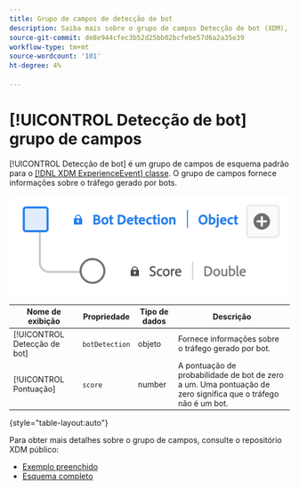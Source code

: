 ```yaml
---
title: Grupo de campos de detecção de bot
description: Saiba mais sobre o grupo de campos Detecção de bot (XDM), grupo de campos de esquema.
source-git-commit: de8e944cfec3b52d25bb02bcfebe57d6a2a35e39
workflow-type: tm+mt
source-wordcount: '101'
ht-degree: 4%

---
```


# [!UICONTROL Detecção de bot] grupo de campos

[!UICONTROL Detecção de bot] é um grupo de campos de esquema padrão para o [[!DNL XDM ExperienceEvent] classe](../../classes/experienceevent.md). O grupo de campos fornece informações sobre o tráfego gerado por bots.

![Um diagrama do [!UICONTROL Detecção de bot] grupo de campos.](../../images/field-groups/bot-detection-information.png)

| Nome de exibição | Propriedade | Tipo de dados | Descrição |
|----------------------------|-----------------|-----------|---------------------------------------------------------|
| [!UICONTROL Detecção de bot] | `botDetection` | objeto | Fornece informações sobre o tráfego gerado por bot. |
| [!UICONTROL Pontuação] | `score` | number | A pontuação de probabilidade de bot de zero a um. Uma pontuação de zero significa que o tráfego não é um bot. |

{style="table-layout:auto"}

Para obter mais detalhes sobre o grupo de campos, consulte o repositório XDM público:

* [Exemplo preenchido](https://github.com/adobe/xdm/blob/master/components/fieldgroups/experience-event/experienceevent-bot-detection.example.1.json)
* [Esquema completo](https://github.com/adobe/xdm/blob/master/components/fieldgroups/experience-event/experienceevent-bot-detection.schema.json)

